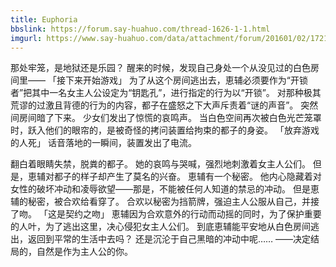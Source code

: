 ```yaml
---
title: Euphoria
bbslink: https://forum.say-huahuo.com/thread-1626-1-1.html
imgurl: https://www.say-huahuo.com/data/attachment/forum/201601/02/172158rsleflbsorlrylf0.jpg
---
```


那处牢笼，是地狱还是乐园？
醒来的时候，发现自己身处一个从没见过的白色房间里——
「接下来开始游戏」
为了从这个房间逃出去，恵辅必须要作为“开锁者”把其中一名女主人公设定为“钥匙孔”，进行指定的行为以“开锁”。
对那种极其荒谬的过激且背德的行为的内容，都子在盛怒之下大声斥责着“谜的声音”。
突然间房间暗了下来。
少女们发出了惊慌的哀鸣声。
当白色空间再次被白色光芒笼罩时，跃入他们的眼帘的，是被奇怪的拷问装置给拘束的都子的身姿。
「放弃游戏的人死」
话音落地的一瞬间，装置发出了电流。

翻白着眼睛失禁，脱粪的都子。
她的哀鸣与哭喊，强烈地刺激着女主人公们。
但是，恵辅对都子的样子却产生了莫名的兴奋。
恵辅有一个秘密。
他内心隐藏着对女性的破坏冲动和凌辱欲望——那是，不能被任何人知道的禁忌的冲动。
但是恵辅的秘密，被合欢给看穿了。
合欢以秘密为挡箭牌，强迫主人公服从自己，并接了吻。
「这是契约之吻」
恵辅因为合欢意外的行动而动摇的同时，为了保护重要的人叶，为了逃出这里，决心侵犯女主人公们。
到底恵辅能平安地从白色房间逃出，返回到平常的生活中去吗？
还是沉沦于自己黑暗的冲动中呢……
——决定结局的，自然是作为主人公的你。<!--more-->
